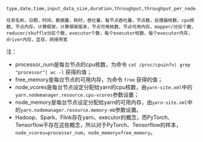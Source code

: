 ```log
type,date,time,input_data_size,duration,throughput,throughput_per_node,node_num,processor_num,cpu_freq,free_memory,software,version,node_vcores,node_memory,map_parallelism,shuffle_parallelism,executor_num,cores_per_executor,memory_per_executor,memory_of_driver,memory_of_gpu,bandwidth

任务名称，日期，时间，数据量，耗时，吞吐量，每节点吞吐量，节点数，处理器核数，cpu频数，节点内存，计算框架，计算框架版本，节点可用核数，节点可用内存，mapper/分区个数，reducer/shuffle分区个数，executor个数，每个executor核数，每个executor内存，driver内存，显存，网络带宽
```

注：

* processor_num是每台节点的cpu核数，为命令 `cat /proc/cpuinfo| grep "processor"| wc -l` 获得的值；
* free_memory是每台节点的可用内存，为命令 `free` 获得的值；
* node_vcores是每台节点设定分配给yarn的cpu核数，由`yarn-site.xml`中的`yarn.nodemanager.resource.cpu-vcores`参数设置；
* node_memory是每台节点设定分配给yarn的可用内存，由`yarn-site.xml`中的`yarn.nodemanager.resource.memory-mb`参数设置。
* Hadoop、Spark、Flink存在yarn、executor的概念，而PyTorch、Tensorflow不存在这些概念，所以对于PyTorch、Tensorflow的样本，`node_vcores=processor_num`，`node_memory=free_memory`。

